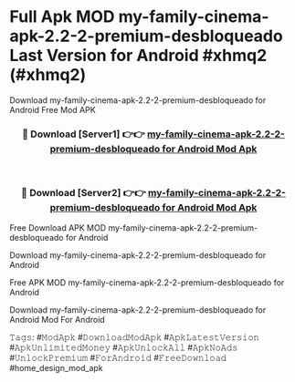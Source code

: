 # Full Apk MOD my-family-cinema-apk-2.2-2-premium-desbloqueado Last Version for Android #xhmq2 (#xhmq2)
Download my-family-cinema-apk-2.2-2-premium-desbloqueado for Android Free Mod APK

<div align="center">
<h3>🔴 Download [Server1] 👉👉 <a href="https://app.mediaupload.pro?title=my-family-cinema-apk-2.2-2-premium-desbloqueado&ref=15F">my-family-cinema-apk-2.2-2-premium-desbloqueado for Android Mod Apk</a></h3><br>

<h3>🔴 Download [Server2] 👉👉 <a href="https://app.mediaupload.pro?title=my-family-cinema-apk-2.2-2-premium-desbloqueado&ref=15F">my-family-cinema-apk-2.2-2-premium-desbloqueado for Android Mod Apk</a></h3>
</div>


Free Download APK MOD my-family-cinema-apk-2.2-2-premium-desbloqueado for Android

Download my-family-cinema-apk-2.2-2-premium-desbloqueado for Android 

Free APK MOD my-family-cinema-apk-2.2-2-premium-desbloqueado for Android 

Download my-family-cinema-apk-2.2-2-premium-desbloqueado for Android Mod For Android

𝚃𝚊𝚐𝚜: #𝙼𝚘𝚍𝙰𝚙𝚔 #𝙳𝚘𝚠𝚗𝚕𝚘𝚊𝚍𝙼𝚘𝚍𝙰𝚙𝚔 #𝙰𝚙𝚔𝙻𝚊𝚝𝚎𝚜𝚝𝚅𝚎𝚛𝚜𝚒𝚘𝚗 #𝙰𝚙𝚔𝚄𝚗𝚕𝚒𝚖𝚒𝚝𝚎𝚍𝙼𝚘𝚗𝚎𝚢 #𝙰𝚙𝚔𝚄𝚗𝚕𝚘𝚌𝚔𝙰𝚕𝚕 #𝙰𝚙𝚔𝙽𝚘𝙰𝚍𝚜 #𝚄𝚗𝚕𝚘𝚌𝚔𝙿𝚛𝚎𝚖𝚒𝚞𝚖 #𝙵𝚘𝚛𝙰𝚗𝚍𝚛𝚘𝚒𝚍 #𝙵𝚛𝚎𝚎𝙳𝚘𝚠𝚗𝚕𝚘𝚊𝚍 #home_design_mod_apk